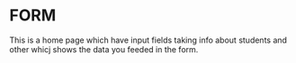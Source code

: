 # FORM
This is a home page which have input fields taking info about students and other whicj shows the data you feeded in the form.
